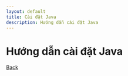 ```yaml
---
layout: default
title: Cài đặt Java
description: Hướng dẫn cài đặt Java
---
```


# Hướng dẫn cài đặt Java


[Back](./)
